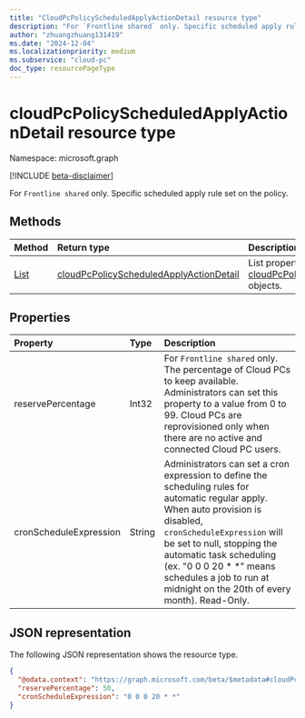 ```yaml
---
title: "CloudPcPolicyScheduledApplyActionDetail resource type"
description: "For `Frontline shared` only. Specific scheduled apply rule set on the policy."
author: "zhuangzhuang131419"
ms.date: "2024-12-04"
ms.localizationpriority: medium
ms.subservice: "cloud-pc"
doc_type: resourcePageType
---
```


# cloudPcPolicyScheduledApplyActionDetail resource type

Namespace: microsoft.graph

[!INCLUDE [beta-disclaimer](../../includes/beta-disclaimer.md)]

For `Frontline shared` only. Specific scheduled apply rule set on the policy.

## Methods

|Method|Return type|Description|
|:---|:---|:---|
|[List](../api/cloudpcprovisioningpolicyschedule-get.md)|[cloudPcPolicyScheduledApplyActionDetail](../resources/cloudPcPolicyScheduledApplyActionDetail.md)|List properties and relationships of the [cloudPcPolicyScheduledApplyActionDetail](../resources/cloudPcPolicyScheduledApplyActionDetail.md) objects.|

## Properties

|Property|Type|Description|
|:---|:---|:---|
|reservePercentage|Int32|For `Frontline shared` only. The percentage of Cloud PCs to keep available. Administrators can set this property to a value from 0 to 99. Cloud PCs are reprovisioned only when there are no active and connected Cloud PC users.|
|cronScheduleExpression|String|Administrators can set a cron expression to define the scheduling rules for automatic regular apply. When auto provision is disabled, `cronScheduleExpression` will be set to null, stopping the automatic task scheduling (ex. "0 0 0 20 * *" means schedules a job to run at midnight on the 20th of every month). Read-Only.|

## JSON representation

The following JSON representation shows the resource type.
<!-- {
  "blockType": "resource",
  "keyProperty": "id",
  "@odata.type": "microsoft.graph.cloudPcProvisioningPolicy",
  "baseType": "microsoft.graph.entity",
  "openType": false
}
-->

``` json
{
  "@odata.context": "https://graph.microsoft.com/beta/$metadata#cloudPcPolicyScheduledApplyActionDetail",
  "reservePercentage": 50,
  "cronScheduleExpression": "0 0 0 20 * *"
}
```
